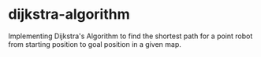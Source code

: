 # dijkstra-algorithm
Implementing Dijkstra's Algorithm to find the shortest path for a point robot from starting position to goal position in a given map.
